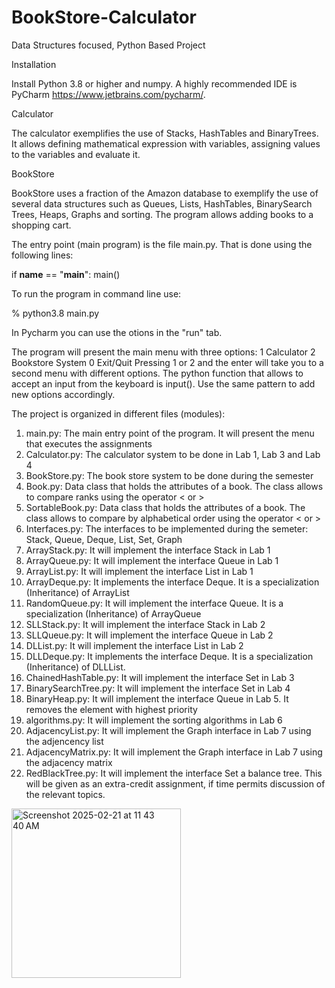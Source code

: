 # BookStore-Calculator
Data Structures focused, Python Based Project

Installation

Install Python 3.8 or higher and numpy. A highly recommended IDE is PyCharm 
https://www.jetbrains.com/pycharm/.

Calculator 

The calculator exemplifies the use of Stacks, HashTables and BinaryTrees. It allows defining mathematical expression with variables, assigning values to the variables and evaluate it.

BookStore

BookStore uses a fraction of the Amazon database to exemplify the use of several data structures
such as Queues, Lists, HashTables, BinarySearch Trees, Heaps, Graphs and sorting. The program
allows adding books to a shopping cart. 

The entry point (main program) is the file main.py. That is done using the 
following lines: 

if __name__ == "__main__":
    main()

To run the program in command line use:

% python3.8 main.py

In Pycharm you can use the otions in the "run" tab.

The program will present the main menu with three options: 
        1 Calculator
        2 Bookstore System
        0 Exit/Quit
Pressing 1 or 2 and the enter will take you to a second menu with different 
options. The python function that allows to accept an input from the keyboard 
is input(). Use the same pattern to add new options accordingly.

The project is organized in different files (modules):
1. main.py: The main entry point of the program. It will present the menu that executes the assignments
2. Calculator.py: The calculator system to be done in Lab 1, Lab 3 and Lab  4
3. BookStore.py: The book store system to be done during the semester
4. Book.py: Data class that holds the attributes of a book. The class allows to compare ranks using the operator < or >
5. SortableBook.py: Data class that holds the attributes of a book. The class allows to compare by alphabetical order   using the operator < or >
6. Interfaces.py: The interfaces to be implemented during the semeter: Stack, Queue, Deque, List, Set, Graph
7. ArrayStack.py: It will implement the interface Stack in Lab 1
8. ArrayQueue.py: It will implement the interface Queue in Lab 1
9. ArrayList.py: It will implement the interface List in Lab 1
10. ArrayDeque.py: It implements the interface Deque. It is a specialization (Inheritance) of ArrayList
11. RandomQueue.py: It will implement the interface Queue. It is a specialization (Inheritance) of ArrayQueue
12. SLLStack.py: It will implement the interface Stack in Lab 2
13. SLLQueue.py: It will implement the interface Queue in Lab 2
14. DLList.py: It will implement the interface List in Lab 2
15. DLLDeque.py: It implements the interface Deque. It is a specialization (Inheritance) of DLLList.
16. ChainedHashTable.py: It will implement the interface Set in Lab 3
17. BinarySearchTree.py: It will implement the interface Set in Lab 4
18. BinaryHeap.py: It will implement the interface Queue in Lab 5. It removes the element with highest priority
18. algorithms.py: It will implement the sorting algorithms in Lab 6
20. AdjacencyList.py: It will implement the Graph interface in Lab 7 using the adjencency list
21. AdjacencyMatrix.py: It will implement the Graph interface in Lab 7 using the adjacency matrix
22. RedBlackTree.py: It will implement the interface Set a balance tree.  This will be given as an extra-credit assignment, if time permits discussion of the relevant topics.


<img width="271" alt="Screenshot 2025-02-21 at 11 43 40 AM" src="https://github.com/user-attachments/assets/73c3a281-3a02-499c-a198-797b30186da7" />


